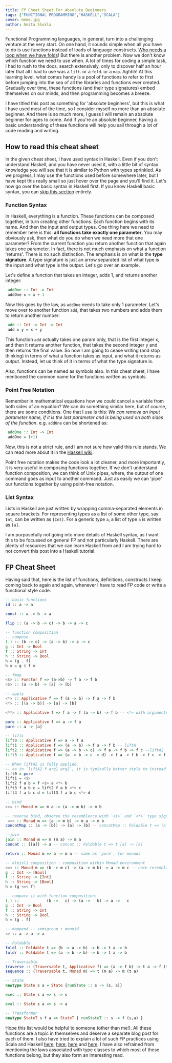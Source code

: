```yaml
---
title: FP Cheat Sheet For Absolute Beginners
tags: ["FUNCTIONAL PROGRAMMING","HASKELL","SCALA"]
cover: meme.jpg
author: Amita Shukla
---
```



Functional Programming languages, in general, turn into a challenging venture at the very start. On one hand, it sounds simple when all you have to do is use functions instead of loads of language constructs. [Who needs a loop when we have folds](https://amitashukla.in/blog/unfolding-folds.html)! But there is another problem. Now we don't know which function we need to use when. A lot of times for coding a simple task, I had to rush to the docs, search extensively, only to discover half an hour later that all I had to use was a `lift`. or a `fold`. or a `map`. Aghhh! At this learning level, what comes handy is a pool of functions to refer to first before jumping into the sea of all the libraries and functions ever created. Gradually over time, these functions (and their type signatures) embed themselves on our minds, and then programming becomes a breeze.

 


<re-img src="meme.jpg"></re-img>

 


I have titled this post as something for 'absolute beginners', but this is what I have used most of the time, so I consider myself no more than an absolute beginner. And there is so much more, I guess I will remain an absolute beginner for ages to come. And if you're an absolute beginner, having a basic understanding of these functions will help you sail through a lot of code reading and writing.

 


## How to read this cheat sheet

In the given cheat sheet, I have used syntax in Haskell. Even if you don't understand Haskell, and you have never used it, with a little bit of syntax knowledge you will see that it is similar to Python with types sprinkled. As we progress, I may use the functions used before somewhere later, but I have kept this really small so just hover over the page and you'll find it. Let's now go over the basic syntax in Haskell first. If you know Haskell basic syntax, you can [skip this section](#fp_cheat_sheet) entirely.

 


### Function Syntax

In Haskell, everything is a function. These functions can be composed together, in turn creating other functions. Each function begins with its name. And then the input and output types. One thing here we need to remember here is this: **all functions take exactly one parameter**. You may obviously ask, then what do you do when we need more that one parameter? From the current function you return another function that again takes one parameter. In fact, there is not much emphasis on what a function 'returns'. There is no such distinction. The emphasis is on what is the **type signature**. A type signature is just an arrow separated list of what type is the input and what type is the output. Let's go over an example.

 


Let's define a function that takes an integer, adds 1, and returns another integer: 

```haskell
 addOne :: Int -> Int
 addOne x = x + 1
```
 

Now this goes by the law, as `addOne` needs to take only 1 parameter. Let's move over to another function `add`, that takes two numbers and adds them to return another number:

```haskell
 add :: Int -> Int -> Int
 add x y = x + y
```
 

This function `add` actually takes one param only, that is the first integer x, and then it returns another function, that takes the second integer y and then returns the final value. So now I am going to cease writing (and stop thinking) in terms of what a function takes as input, and what it returns as output. Instead, let us think of it in terms of what the type signature is.

Also, functions can be named as symbols also. In this cheat sheet, I have mentioned the common name for the functions written as symbols. 


 


### Point Free Notation

Remember in mathematical equations how we could cancel a variable from both sides of an equation? We can do something similar here, but of course, there are some conditions. One that I use is this: _We can remove an input parameter name, if it is the last parameter and is being used on both sides of the function_. e.g. `addOne` can be shortened as:

```haskell
 addOne :: Int -> Int
 addOne = (+1)
```
 

Now, this is not a strict rule, and I am not sure how valid this rule stands. We can read more about it in the [Haskell wiki](https://wiki.haskell.org/Pointfree).

Point free notation makes the code look a lot cleaner, and more importantly, it is very useful in composing functions together. If we don't understand function composition, we can think of Unix pipes, where, the output of one command goes as input to another command. Just as easily we can 'pipe' our functions together by using point-free notation.

 


### List Syntax

Lists in Haskell are just written by wrapping comma-separated elements in square brackets. For representing types as a list of some other type, say `Int`, can be written as `[Int]`. For a generic type `a`, a list of type `a` is written as `[a]`.

 


I am purposefully not going into more details of Haskell syntax, as I want this to be focussed on general FP and not particularly Haskell. There are plenty of resources that we can learn Haskell from and I am trying hard to not convert this post into a Haskell tutorial.

## FP Cheat Sheet

Having said that, here is the list of functions, definitions, constructs I keep coming back to again and again, whenever I have to read FP code or write a functional style code. 

```haskell
-- basic functions 
id :: a -> a

const :: a -> b -> a

flip :: (a -> b -> c) -> b -> a -> c 

-- function composition
-- compose
(.) :: (b -> c) -> (a -> b) -> a -> c
g :: Int -> Bool
f :: String -> Int
h :: String -> Bool
h = (g . f)
h x = g $ f x

-- fmap
<$> :: Functor f => (a->b) -> f a -> f b
<$> :: (a -> b) -> [a] -> [b]

-- apply
<*> :: Applicative f => f (a -> b) -> f a -> f b
<*> :: [(a -> b)] -> [a] -> [b]

<**> :: Applicative f => f a -> f (a -> b) -> f b -- <*> with arguments reversed, this is not equivalent to `flip <*>`

pure :: Applicative f => a -> f a
pure :: a -> [a]

-- lifts
lift0 :: Applicative f => a -> f a
lift1 :: Applicative f => (a -> b) -> f a -> f b -- liftA
lift2 :: Applicative f => (a -> b -> c) -> f a -> f b -> f c --liftA2
lift3 :: Applicative f => (a -> b -> c -> d) -> f a -> f b -> f c -> f d --liftA3

-- When liftA2 is fully applied, 
-- as in `liftA2 f arg1 arg2`, it is typically better style to instead use `f <$> arg1 <*> arg2`.
lift0 = pure
lift1 = <$>
lift2 f a b = f <$> a <*> b
lift3 f a b c = lift2 f a b <*> c
lift4 f a b c d = lift3 f a b c <*> d

-- bind
>>= :: Monad m => m a -> (a -> m b) -> m b

-- reverse bind, observe the resemblence with `<$>` and `<*>` type signatures
 =<< :: Monad m => (a -> m b) -> m a -> m b
concatMap :: (a -> [b]) -> [a] -> [b] -- concatMap :: Foldable t => (a -> [b]) -> t a -> t b

--join
join :: Monad m => m (m a) -> m a
concat :: [[a]] -> a -- concat :: Foldable t => t [a] -> [a]

return :: Monad m => a -> m a -- same as `pure`, for monads

-- kleisli composition : composition within Monad environment
<=< :: Monad m => (b -> m c) -> (a -> m b) -> a -> m c -- note resemblance with function composition
g :: Int -> [Bool]
f :: String -> [Int]
h :: String -> [Bool]
h = (g <=< f)

-- compare it with function composition: 
(.) ::            (b ->   c) -> (a ->   b) -> a ->   c
g :: Int -> Bool
f :: String -> Int
h :: String -> Bool
h = (g . f)

-- mappend -- semigroup + monoid
<> :: a -> a -> a

-- Foldable
foldl :: Foldable t => (b -> a -> b) -> b -> t a -> b
foldr :: Foldable t => (a -> b -> b) -> b -> t a -> b

-- Traversable
traverse :: (Traversable t, Applicative f) => (a -> f b) -> t a -> f (t b)
sequence :: (Traversable t, Monad m) => t (m a) -> m (t a)

-- State
newtype State s a = State {runState :: s -> (s, a)}

exec :: State s a => s -> s

eval :: State s a => s -> a

-- Transformer
newtype StateT s f a => StateT { runStateT :: s -> f (s,a) }

```
 


Hope this list would be helpful to someone (other than me!). All these functions are a topic in themselves and deserve a separate blog post for each of them. I also have tried to explain a lot of such FP practices using Scala and Haskell [here](https://amitashukla.in/blog/unfolding-folds.html), [here](https://amitashukla.in/blog/implement-functional-list-from-scratch-scala.html), [here](https://amitashukla.in/blog/tail-recursion-in-functional-programming.html) and [here](https://amitashukla.in/blog/why-functional-programming.html). I have also refrained from mentioning the laws associated with type classes to which most of these functions belong, but they also form an interesting read.



